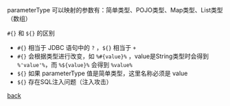 parameterType 可以映射的参数有：简单类型、POJO类型、Map类型、List类型（数组）  

`#{}` 和 `${}` 的区别  
- `#{}` 相当于 JDBC 语句中的 `?` ，`${}` 相当于 `+`  
- `#{}` 会根据类型进行改变，如 `%#{value}%` ，value是String类型时会得到 `%'value'%`，而 `%${value}%` 会得到 `%value%`  
- `${}` 如果 parameterType 值是简单类型，这里名称必须是 value  
- `${}` 存在SQL注入问题（注入攻击）  

[back](../1.md)  